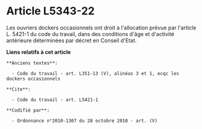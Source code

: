 # Article L5343-22

Les ouvriers dockers occasionnels ont droit à l'allocation prévue par l'article L. 5421-1 du code du travail, dans des
conditions d'âge et d'activité antérieure déterminées par décret en Conseil d'Etat.

**Liens relatifs à cet article**

	**Anciens textes**:

	  - Code du travail - art. L351-13 (V), alinéas 3 et 1, ecqc les dockers occasionnels

	**Cite**:

	  - Code du travail - art. L5421-1

	**Codifié par**:

	  - Ordonnance n°2010-1307 du 28 octobre 2010 - art. (V)
